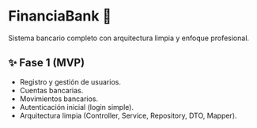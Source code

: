 # FinanciaBank 🚀

Sistema bancario completo con arquitectura limpia y enfoque profesional.

## ✨ Fase 1 (MVP)
- Registro y gestión de usuarios.
- Cuentas bancarias.
- Movimientos bancarios.
- Autenticación inicial (login simple).
- Arquitectura limpia (Controller, Service, Repository, DTO, Mapper).
